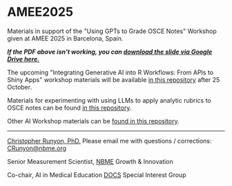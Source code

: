 # AMEE2025

Materials in support of the "Using GPTs to Grade OSCE Notes" Workshop given at AMEE 2025 in Barcelona, Spain.

***If the PDF above isn't working, you can [download the slide via Google Drive here.](https://drive.google.com/file/d/1ZtttfWqKqW5Zro0ttcc7zKc1CveGSPfH/view?usp=drivesdk)***

The upcoming "Integrating Generative AI into R Workflows: From APIs to Shiny Apps" workshop materials will be available [in this repository](https://github.com/runyoncr/AIMECON_R_LLM_Workshop) after 25 October.

Materials for experimenting with using LLMs to apply analytic rubrics to OSCE notes can be found [in this repository](https://github.com/runyoncr/GPT_Study_Materials). 

Other AI Workshop materials can be [found in this repository](https://github.com/runyoncr/GEA_GPT_Materials).

---

[Christopher Runyon, PhD.](https://www.linkedin.com/in/runyonchristopher/) Please email me with questions / corrections: [CRunyon@nbme.org](mailto:CRunyon@nbme.org)

Senior Measurement Scientist, [NBME](https://www.nbme.org/) Growth & Innovation

Co-chair, AI in Medical Education [DOCS](https://www.directorsofclinicalskillseducation.org/) Special Interest Group
